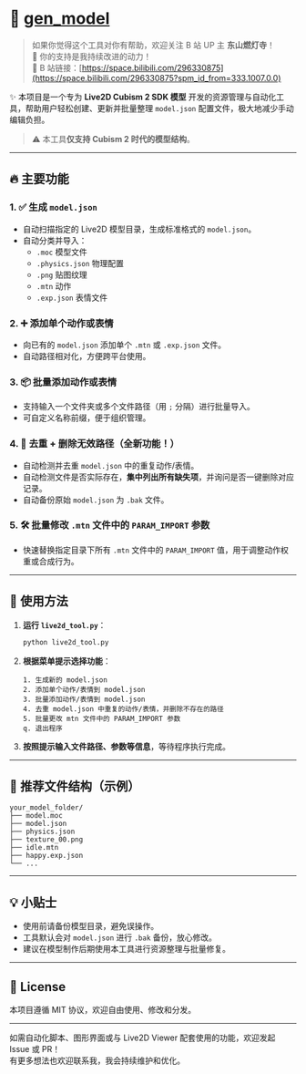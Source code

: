 # 🎉 [gen_model](https://github.com/KonshinHaoshin/gen_model)

> 如果你觉得这个工具对你有帮助，欢迎关注 B 站 UP 主 **东山燃灯寺**！  
> 💖 你的支持是我持续改进的动力！  
> 🔗 B 站链接：[https://space.bilibili.com/296330875](https://space.bilibili.com/296330875?spm_id_from=333.1007.0.0)

✨ 本项目是一个专为 **Live2D Cubism 2 SDK 模型** 开发的资源管理与自动化工具，帮助用户轻松创建、更新并批量整理 `model.json` 配置文件，极大地减少手动编辑负担。

> ⚠️ 本工具**仅支持 Cubism 2 时代的模型结构**。

---

## 🔥 主要功能

### 1. ✅ 生成 `model.json`

- 自动扫描指定的 Live2D 模型目录，生成标准格式的 `model.json`。
- 自动分类并导入：
  - `.moc` 模型文件
  - `.physics.json` 物理配置
  - `.png` 贴图纹理
  - `.mtn` 动作
  - `.exp.json` 表情文件

### 2. ➕ 添加单个动作或表情

- 向已有的 `model.json` 添加单个 `.mtn` 或 `.exp.json` 文件。
- 自动路径相对化，方便跨平台使用。

### 3. 📦 批量添加动作或表情

- 支持输入一个文件夹或多个文件路径（用 `;` 分隔）进行批量导入。
- 可自定义名称前缀，便于组织管理。

### 4. 🧹 去重 + 删除无效路径（全新功能！）

- 自动检测并去重 `model.json` 中的重复动作/表情。
- 自动检测文件是否实际存在，**集中列出所有缺失项**，并询问是否一键删除对应记录。
- 自动备份原始 `model.json` 为 `.bak` 文件。

### 5. 🛠 批量修改 `.mtn` 文件中的 `PARAM_IMPORT` 参数

- 快速替换指定目录下所有 `.mtn` 文件中的 `PARAM_IMPORT` 值，用于调整动作权重或合成行为。

---

## 🚀 使用方法

1. **运行 `live2d_tool.py`**：

   ```bash
   python live2d_tool.py
   ```

2. **根据菜单提示选择功能**：

   ```
   1. 生成新的 model.json
   2. 添加单个动作/表情到 model.json
   3. 批量添加动作/表情到 model.json
   4. 去重 model.json 中重复的动作/表情，并删除不存在的路径
   5. 批量更改 mtn 文件中的 PARAM_IMPORT 参数
   q. 退出程序
   ```

3. **按照提示输入文件路径、参数等信息**，等待程序执行完成。

---

## 📂 推荐文件结构（示例）

```
your_model_folder/
├── model.moc
├── model.json
├── physics.json
├── texture_00.png
├── idle.mtn
├── happy.exp.json
└── ...
```

---

## 💡 小贴士

- 使用前请备份模型目录，避免误操作。
- 工具默认会对 `model.json` 进行 `.bak` 备份，放心修改。
- 建议在模型制作后期使用本工具进行资源整理与批量修复。

---

## 📜 License

本项目遵循 MIT 协议，欢迎自由使用、修改和分发。

---

如需自动化脚本、图形界面或与 Live2D Viewer 配套使用的功能，欢迎发起 Issue 或 PR！  
有更多想法也欢迎联系我，我会持续维护和优化。